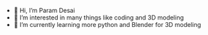 - 👋 Hi, I’m Param Desai
- 👀 I’m interested in many things like coding and 3D modeling
- 🌱 I’m currently learning more python and Blender for 3D modeling

<!---
ParamDesai111/ParamDesai111 is a ✨ special ✨ repository because its `README.md` (this file) appears on your GitHub profile.
You can click the Preview link to take a look at your changes.
--->
